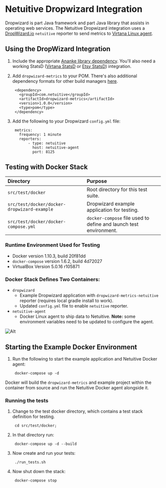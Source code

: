 # Netuitive Dropwizard Integration
Dropwizard is part Java framework and part Java library that assists in operating web services. The Netuitive Dropwizard integration uses a [DropWizard.io](http://www.dropwizard.io/) `netuitive` reporter to send metrics to [Virtana Linux agent](https://docs.virtana.com/en/linux-agent.html).

## Using the DropWizard Integration

1. Include the appropriate [Ananke library dependency](https://search.maven.org/#search%7Cga%7C1%7Cg%3A%22com.netuitive%22%20AND%20a%3A%22ananke%22). You'll also need a working StatsD ([Virtana StatsD](https://docs.virtana.com/en/netuitive-statsd.html) or [Etsy StatsD](https://docs.virtana.com/en/etsy-statsd.html)) integration.
1. Add `dropwizard-metrics` to your POM. There's also additional dependency formats for other build managers [here](https://search.maven.org/#search%7Cga%7C1%7Cg%3A%22com.netuitive%22%20AND%20a%3A%22dropwizard-metrics%22).

        <dependency>
          <groupId>com.netuitive</groupId>
          <artifactId>dropwizard-metrics</artifactId>
          <version>1.0.0</version>
          <type>pom</type>
        </dependency>

1. Add the following to your Dropwizard `config.yml` file:

        metrics:
          frequency: 1 minute
          reporters:
              - type: netuitive
                host: netuitive-agent
                port: 8125

## Testing with Docker Stack

| Directory                                   | Purpose                                                           |
|:--------------------------------------------|:------------------------------------------------------------------|
| `src/test/docker`                           | Root directory for this test suite.                               |
| `src/test/docker/docker-dropwizard-example` | Dropwizard example application for testing.                       |
| `src/test/docker/docker-compose.yml`        | `docker-compose` file used to define and launch test environment. |

### Runtime Environment Used for Testing

* Docker version 1.10.3, build 20f81dd
* `docker-compose` version 1.6.2, build 4d72027
* VirtualBox Version 5.0.16 r105871

### Docker Stack Defines Two Containers:
* `dropwizard`
    * Example Dropwizard application with `dropwizard-metrics-netuitive` reporter (requires local gradle install to work).
    * Updated `config.yml` file to enable `netuitive` reporter.
* `netuitive-agent`
    * Docker Linux agent to ship data to Netuitive. **Note:** some environment variables need to be updated to configure the agent.

![Alt](/diagram.png "containers")

## Starting the Example Docker Environment

1. Run the following to start the example application and Netuitive Docker agent:

        docker-compose up -d

Docker will build the `dropwizard-metrics` and example project within the container from source and run the Netuitive Docker agent alongside it.

### Running the tests
1. Change to the test docker directory, which contains a test stack definition for testing.

        cd src/test/docker;

1. In that directory run:

        docker-compose up -d --build

1. Now create and run your tests:

        ./run_tests.sh

1. Now shut down the stack:

        docker-compose stop
